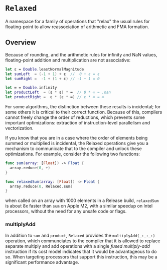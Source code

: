 # ``Relaxed``

A namespace for a family of operations that "relax" the usual rules for
floating-point to allow reassociation of arithmetic and FMA formation.

## Overview

Because of rounding, and the arithmetic rules for infinity and NaN values,
floating-point addition and multiplication are not associative:

```swift
let ε = Double.leastNormalMagnitude
let sumLeft  = (-1 + 1) + ε  //  0 + ε = ε
let sumRight =  -1 + (1 + ε) // -1 + 1 = 0

let ∞ = Double.infinity
let productLeft  = (ε * ε) * ∞  // 0 * ∞ = .nan
let productRight =  ε * (ε * ∞) // ε * ∞ = ∞
```

For some algorithms, the distinction between these results is incidental; for
some others it is critical to their correct function. Because of this,
compilers cannot freely change the order of reductions, which prevents some
important optimizations: extraction of instruction-level parallelism and
vectorization.

If you know that you are in a case where the order of elements being summed
or multiplied is incidental, the Relaxed operations give you a mechanism
to communicate that to the compiler and unlock these optimizations. For
example, consider the following two functions:

```swift
func sum(array: [Float]) -> Float {
  array.reduce(0, +)
}

func relaxedSum(array: [Float]) -> Float {
  array.reduce(0, Relaxed.sum)
}
```

when called on an array with 1000 elements in a Release build, `relaxedSum`
is about 8x faster than `sum` on Apple M2, with a similar speedup on Intel
processors, without the need for any unsafe code or flags.

### multiplyAdd

In addition to `sum` and `product`, `Relaxed` provides the
``multiplyAdd(_:_:_:)`` operation, which communciates to the compiler that
it is allowed to replace separate multiply and add operations with a single
_fused multiply-add_ instruction if its cost model indicates that it would
be advantageous to do so. When targeting processors that support this
instruction, this may be a significant performance advantage.
